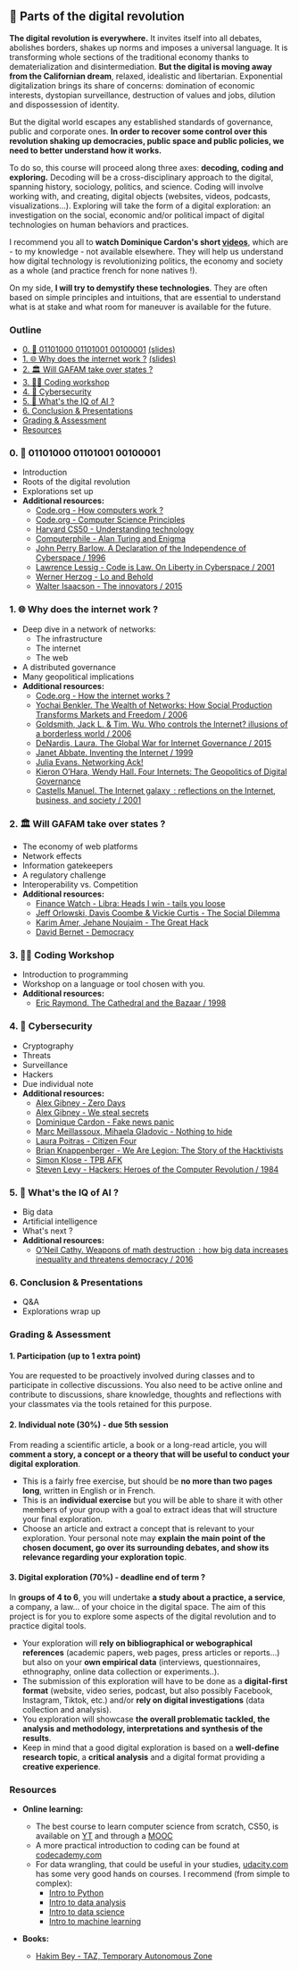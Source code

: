 ## 🦾 Parts of the digital revolution

**The digital revolution is everywhere.** It invites itself into all debates, abolishes borders, shakes up norms and imposes a universal language. It is transforming whole sections of the traditional economy thanks to dematerialization and disintermediation. **But the digital is moving away from the Californian dream**, relaxed, idealistic and libertarian. Exponential digitalization brings its share of concerns: domination of economic interests, dystopian surveillance, destruction of values and jobs, dilution and dispossession of identity.

But the digital world escapes any established standards of governance, public and corporate ones. **In order to recover some control over this revolution shaking up democracies, public space and public policies, we need to better understand how it works.**

To do so, this course will proceed along three axes: **decoding, coding and exploring.** Decoding will be a cross-disciplinary approach to the digital, spanning history, sociology, politics, and science. Coding will involve working with, and creating, digital objects (websites, videos, podcasts, visualizations...). Exploring will take the form of a digital exploration: an investigation on the social, economic and/or political impact of digital technologies on human behaviors and practices.

I recommend you all to **watch Dominique Cardon's short [videos](https://moodle.sciences-po.fr/course/view.php?id=6885)**, which are - to my knowledge - not available elsewhere. They will help us understand how digital technology is revolutionizing politics, the economy and society as a whole (and practice french for none natives !).

On my side, **I will try to demystify these technologies**. They are often based on simple principles and intuitions, that are essential to understand what is at stake and what room for maneuver is available for the future.

### Outline

  - [0. 🔌 01101000 01101001 00100001](#0--01101000-01101001-00100001) [(slides)](00)
  - [1. 🌐 Why does the internet work ?](#1--why-does-the-internet-work-) [(slides)](01)
  - [2. 🏛 Will GAFAM take over states ?](#2--will-gafam-take-over-states-)
  - [3. 🧑‍💻 Coding workshop](#3--coding-workshop)
  - [4. 🔐 Cybersecurity](#4--cybersecurity)
  - [5. 🤖 What's the IQ of AI ?](#5--whats-the-iq-of-ai-)
  - [6. Conclusion & Presentations](#6-conclusion--presentations)
  - [Grading & Assessment](#grading--assessment)
  - [Resources](#resources)

### 0. 🔌 01101000 01101001 00100001

  - Introduction
  - Roots of the digital revolution
  - Explorations set up
  - **Additional resources:**
    - [Code.org - How computers work ?](https://youtube.com/playlist?list=PLzdnOPI1iJNcsRwJhvksEo1tJqjIqWbN-)
    - [Code.org - Computer Science Principles](https://youtube.com/playlist?list=PLzdnOPI1iJNfV5ljCxR8BZWJRT_m_6CpB)
    - [Harvard CS50 - Understanding technology](https://youtube.com/playlist?list=PLhQjrBD2T382p8amnvUp1rws1p7n7gJ2p)
    - [Computerphile - Alan Turing and Enigma](https://youtube.com/playlist?list=PLzH6n4zXuckodsatCTEuxaygCHizMS0_I)
    - [John Perry Barlow. A Declaration of the Independence of Cyberspace / 1996](https://www.eff.org/fr/cyberspace-independence)
    - [Lawrence Lessig - Code is Law. On Liberty in Cyberspace / 2001](https://harvardmagazine.com/2000/01/code-is-law-html)
    - [Werner Herzog - Lo and Behold](https://youtu.be/Zc1tZ8JsZvg)
    - [Walter Isaacson - The innovators  / 2015](https://catalogue-bibliotheque.sciencespo.fr/permalink/33USPC_SPO/1d4eftp/alma991003339739705808)

### 1. 🌐 Why does the internet work ?

  - Deep dive in a network of networks:
    - The infrastructure
    - The internet
    - The web
  - A distributed governance
  - Many geopolitical implications
  - **Additional resources:**
    - [Code.org - How the internet works ?](https://youtube.com/playlist?list=PLzdnOPI1iJNfMRZm5DDxco3UdsFegvuB7)
    - [Yochai Benkler. The Wealth of Networks: How Social Production Transforms Markets and Freedom / 2006](https://catalogue-bibliotheque.sciencespo.fr/permalink/33USPC_SPO/1gsggji/cdi_askewsholts_vlebooks_9780300127232)
    - [Goldsmith, Jack L. & Tim. Wu. Who controls the Internet? illusions of a borderless world / 2006](https://catalogue-bibliotheque.sciencespo.fr/permalink/33USPC_SPO/1gfac67/alma991006798012505808)
    - [DeNardis, Laura. The Global War for Internet Governance / 2015](https://catalogue-bibliotheque.sciencespo.fr/permalink/33USPC_SPO/1gfac67/alma991006846570605808)
    - [Janet Abbate. Inventing the Internet / 1999](https://catalogue-bibliotheque.sciencespo.fr/permalink/33USPC_SPO/1gfac67/alma991006868619205808)
    - [Julia Evans. Networking Ack!](https://jvns.ca/networking-zine.pdf)
    - [Kieron O’Hara, Wendy Hall. Four Internets: The Geopolitics of Digital Governance](https://www.cigionline.org/sites/default/files/documents/Paper%20no.206web.pdf)
    - [Castells Manuel. The Internet galaxy  : reflections on the Internet, business, and society / 2001](https://catalogue-bibliotheque.sciencespo.fr/permalink/33USPC_SPO/1d4eftp/alma991003414439705808)

### 2. 🏛 Will GAFAM take over states ?

  - The economy of web platforms
  - Network effects
  - Information gatekeepers
  - A regulatory challenge
  - Interoperability vs. Competition
  - **Additional resources:**
    - [Finance Watch - Libra: Heads I win - tails you loose](https://finance-watch.org/wp-content/uploads/2019/07/Libra-Paper_Finance-Watch_EN.pdf)
    - [Jeff Orlowski, Davis Coombe & Vickie Curtis - The Social Dilemma](https://youtu.be/uaaC57tcci0)
    - [Karim Amer, Jehane Noujaim - The Great Hack](https://youtu.be/iX8GxLP1FHo)
    - [David Bernet - Democracy](https://youtu.be/Vo3gziGgW_E)

### 3. 🧑‍💻 Coding Workshop
  - Introduction to programming
  - Workshop on a language or tool chosen with you.
  - **Additional resources:**
    - [Eric Raymond. The Cathedral and the Bazaar / 1998](https://firstmonday.org/ojs/index.php/fm/article/view/1472)

### 4. 🔐 Cybersecurity

  - Cryptography
  - Threats
  - Surveillance
  - Hackers
  - Due individual note
  - **Additional resources:**
    - [Alex Gibney - Zero Days](https://youtu.be/PJBBRUraKgo)
    - [Alex Gibney - We steal secrets](https://youtu.be/WUjA_hcYzzI)
    - [Dominique Cardon - Fake news panic](https://moodle.sciences-po.fr/mod/lesson/view.php?id=115387&pageid=2886)
    - [Marc Meillassoux, Mihaela Gladovic - Nothing to hide](https://youtube.com/watch?v=djbwzEIv7gE)
    - [Laura Poitras - Citizen Four](https://youtu.be/XiGwAvd5mvM)
    - [Brian Knappenberger - We Are Legion: The Story of the Hacktivists](https://youtu.be/-zwDhoXpk90)
    - [Simon Klose - TPB AFK](https://youtu.be/eTOKXCEwo_8)
    - [Steven Levy - Hackers: Heroes of the Computer Revolution / 1984](https://catalogue-bibliotheque.sciencespo.fr/permalink/33USPC_SPO/1gsggji/cdi_proquest_ebookcentral_EBC563956)


### 5. 🤖 What's the IQ of AI ?

  - Big data
  - Artificial intelligence
  - What's next ?
  - **Additional resources:**
    - [O’Neil Cathy. Weapons of math destruction  : how big data increases inequality and threatens democracy / 2016](https://catalogue-bibliotheque.sciencespo.fr/permalink/33USPC_SPO/1d4eftp/alma991006090739705808)


### 6. Conclusion & Presentations

  - Q&A
  - Explorations wrap up


### Grading & Assessment


#### 1. Participation (up to 1 extra point)

You are requested to be proactively involved during classes and to participate in collective discussions.
You also need to be active online and contribute to discussions, share knowledge, thoughts and reflections with your classmates via the tools retained for this purpose.

#### 2. Individual note (30%) - due 5th session

From reading a scientific article, a book or a long-read article, you will **comment a story, a concept or a theory that will be useful to conduct your digital exploration**.

  - This is a fairly free exercise, but should be **no more than two pages long**, written in English or in French.
  - This is an **individual exercise** but you will be able to share it with other members of your group with a goal to extract ideas that will structure your final exploration.
  - Choose an article and extract a concept that is relevant to your exploration. Your personal note may **explain the main point of the chosen document, go over its surrounding debates, and show its relevance regarding your exploration topic**.

#### 3. Digital exploration (70%) - deadline end of term ?

In **groups of 4 to 6**, you will undertake **a study about a practice, a service**, a company, a law... of your choice in the digital space.
The aim of this project is for you to explore some aspects of the digital revolution and to practice digital tools.

  - Your exploration will **rely on bibliographical or webographical references** (academic papers, web pages,  press articles or reports...) but also on your **own empirical data** (interviews, questionnaires, ethnography, online data collection or experiments..).
  - The submission of this exploration will have to be done as a **digital-first format** (website, video series, podcast, but also possibly Facebook, Instagram, Tiktok, etc.) and/or **rely on digital investigations** (data collection and analysis).
  - You exploration will showcase **the overall problematic tackled, the analysis and methodology, interpretations and synthesis of the results**.
  - Keep in mind that a good digital exploration is based on a **well-define research topic**, a **critical analysis** and a digital format providing a **creative experience**.


### Resources

  - **Online learning:**
    - The best course to learn computer science from scratch, CS50, is available on [YT](https://youtube.com/playlist?list=PLhQjrBD2T382eX9-tF75Wa4lmlC7sxNDH) and through a [MOOC](https://edx.org/course/cs50s-introduction-to-computer-science)
    - A more practical introduction to coding can be found at [codecademy.com](https://codecademy.com/)
    - For data wrangling, that could be useful in your studies, [udacity.com](https://udacity.com/courses/all) has some very good hands on courses. I recommend (from simple to complex):
      - [Intro to Python](https://udacity.com/course/introduction-to-python--ud1110)
      - [Intro to data analysis](https://udacity.com/course/intro-to-data-analysis--ud170)
      - [Intro to data science](https://udacity.com/course/intro-to-data-science--ud359)
      - [Intro to machine learning](https://udacity.com/course/intro-to-machine-learning--ud120)

  - **Books:**
    - [Hakim Bey - TAZ, Temporary Autonomous Zone](http://www.lyber-eclat.net/lyber/taz.html)